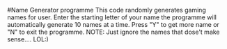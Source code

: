 #Name Generator programme
This code randomly generates gaming names for user. Enter the starting letter of your name the programme will automatically generate 10 names at a time.
Press "Y" to get more name or "N" to exit the programme.
NOTE: Just ignore the names that dose't make sense.... LOL:)
